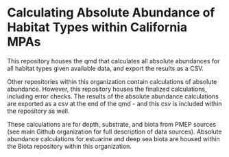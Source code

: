 # Calculating Absolute Abundance of Habitat Types within California MPAs

This repository houses the qmd that calculates all absolute abundances for all habitat types given available data, and export the results as a CSV.

Other repositories within this organization contain calculations of absolute abundance. However, this repository houses the finalized calculations, including error checks. The results of the absolute abundance calculations are exported as a csv at the end of the qmd - and this csv is included within the repository as well. 

These calculations are for depth, substrate, and biota from PMEP sources (see main Github organization for full description of data sources). Absolute abundance calculations for estuarine and deep sea biota are housed within the Biota repository within this organization. 
